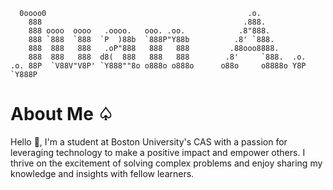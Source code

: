       0oooo0                                             .o.           
        888                                             .888.          
        888 oooo  oooo   .oooo.   ooo. .oo.            .8"888.         
        888 `888  `888  `P  )88b  `888P"Y88b          .8' `888.        
        888  888   888   .oP"888   888   888         .88ooo8888.       
        888  888   888  d8(  888   888   888        .8'     `888.  .o. 
    .o. 88P  `V88V"V8P' `Y888""8o o888o o888o      o88o     o8888o Y8P 
    `Y888P                                                             
                                                             
# About Me ♤
Hello 👋, I'm a student at Boston University's CAS with a passion for leveraging technology to make a positive impact and empower others. I thrive on the excitement of solving complex problems and enjoy sharing my knowledge and insights with fellow learners.
